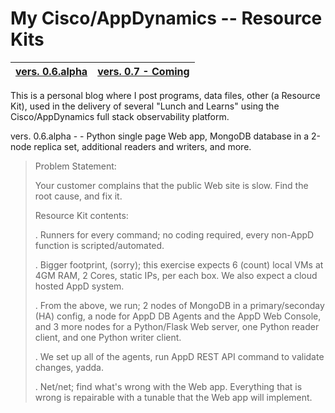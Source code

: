 My Cisco/AppDynamics -- Resource Kits
===================

| **[vers. 0.6.alpha](https://github.com/farrell0/My_AppD_ResourceKits/tree/main/v.0.6)**| **[vers. 0.7 - Coming](https://github.com/farrell0/My_AppD_ResourceKits/blob/master/v.0.7/README.md)**|
|-------------------------|--------------------------|

This is a personal blog where I post programs, data files, other (a Resource Kit), used in the delivery of several "Lunch and Learns" using the Cisco/AppDynamics full stack observability platform. 

vers. 0.6.alpha - -  Python single page Web app, MongoDB database in a 2-node replica set, additional readers and writers, and more.


>Problem Statement:
>
>Your customer complains that the public Web site is slow. Find the root cause, and fix it.
>
>
>Resource Kit contents:
>
>.  Runners for every command; no coding required, every non-AppD function is scripted/automated.
>
>.  Bigger footprint, (sorry); this exercise expects 6 (count) local VMs at 4GM RAM, 2 Cores, static IPs, per each box. We also expect a cloud hosted AppD system.
>
>.  From the above, we run; 2 nodes of MongoDB in a primary/seconday (HA) config, a node for AppD DB Agents and the AppD Web Console, and 3 more nodes for a Python/Flask Web server, one Python reader client, and one Python writer client.
>
>.  We set up all of the agents, run AppD REST API command to validate changes, yadda.
>
>.  Net/net; find what's wrong with the Web app. Everything that is wrong is repairable with a tunable that the Web app will implement.
>
